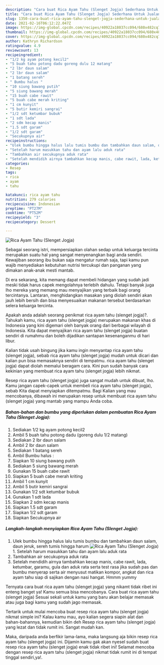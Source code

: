 ```yaml
---
description: "Cara buat Rica Ayam Tahu (Slenget Jogja) Sederhana Untuk Jualan"
title: "Cara buat Rica Ayam Tahu (Slenget Jogja) Sederhana Untuk Jualan"
slug: 1350-cara-buat-rica-ayam-tahu-slenget-jogja-sederhana-untuk-jualan
date: 2021-02-16T06:12:22.047Z
image: https://img-global.cpcdn.com/recipes/40922a18037cc094/680x482cq70/rica-ayam-tahu-slenget-jogja-foto-resep-utama.jpg
thumbnail: https://img-global.cpcdn.com/recipes/40922a18037cc094/680x482cq70/rica-ayam-tahu-slenget-jogja-foto-resep-utama.jpg
cover: https://img-global.cpcdn.com/recipes/40922a18037cc094/680x482cq70/rica-ayam-tahu-slenget-jogja-foto-resep-utama.jpg
author: Kathryn Richardson
ratingvalue: 4.9
reviewcount: 13
recipeingredient:
- "1/2 kg ayam potong kecil2"
- "5 buah tahu potong dadu goreng dulu 12 matang"
- "2 lbr daun salam"
- "2 lbr daun salam"
- "1 batang sereh"
- " Bumbu halus "
- "10 siung bawang putih"
- "5 siung bawang merah"
- "15 buah cabe rawit"
- "5 buah cabe merah kriting"
- "1 cm kunyit"
- "5 butir kemiri sangrai"
- "1/2 sdt ketumbar bubuk"
- "1 sdt lada"
- "2 sdm kecap manis"
- "1.5 sdt garam"
- "1/2 sdt garam"
- "Secukupnya air"
recipeinstructions:
- "Ulek bumbu hingga halus lalu tumis bumbu dan tambahkan daun salam, daun jeruk, sereh tumis hingga harum"
- "Setelah harum masukkan tahu dan ayam lalu aduk rata"
- "Tambahkan air secukupnya aduk rata"
- "Setelah mendidih airnya tambahkan kecap manis, cabe rawit, lada, ketumbar, garamu, gula dan aduk rata serta test rasa jika sudah pas dan bumbu menyerap serta air menyusut matikan kompor, angkat dan rica ayam tahu siap di sajikan dengan nasi hangat. Hmmm yummy"
categories:
- Resep
tags:
- rica
- ayam
- tahu

katakunci: rica ayam tahu 
nutrition: 279 calories
recipecuisine: Indonesian
preptime: "PT27M"
cooktime: "PT52M"
recipeyield: "3"
recipecategory: Dessert

---
```



![Rica Ayam Tahu (Slenget Jogja)](https://img-global.cpcdn.com/recipes/40922a18037cc094/680x482cq70/rica-ayam-tahu-slenget-jogja-foto-resep-utama.jpg)

Sebagai seorang istri, mempersiapkan olahan sedap untuk keluarga tercinta merupakan suatu hal yang sangat menyenangkan bagi anda sendiri. Kewajiban seorang ibu bukan saja mengatur rumah saja, tapi kamu pun wajib menyediakan kebutuhan nutrisi tercukupi dan panganan yang dimakan anak-anak mesti mantab.

Di era  sekarang, kita memang dapat membeli hidangan yang sudah jadi meski tidak harus capek mengolahnya terlebih dahulu. Tetapi banyak juga lho mereka yang memang mau menyajikan yang terbaik bagi orang tercintanya. Lantaran, menghidangkan masakan yang diolah sendiri akan jauh lebih bersih dan bisa menyesuaikan makanan tersebut berdasarkan selera keluarga tercinta. 



Apakah anda adalah seorang penikmat rica ayam tahu (slenget jogja)?. Tahukah kamu, rica ayam tahu (slenget jogja) merupakan makanan khas di Indonesia yang kini digemari oleh banyak orang dari berbagai wilayah di Indonesia. Kita dapat menyajikan rica ayam tahu (slenget jogja) buatan sendiri di rumahmu dan boleh dijadikan santapan kesenanganmu di hari libur.

Kalian tidak usah bingung jika kamu ingin menyantap rica ayam tahu (slenget jogja), sebab rica ayam tahu (slenget jogja) mudah untuk dicari dan kalian pun bisa memasaknya sendiri di tempatmu. rica ayam tahu (slenget jogja) dapat diolah memalui beragam cara. Kini pun sudah banyak cara kekinian yang membuat rica ayam tahu (slenget jogja) lebih nikmat.

Resep rica ayam tahu (slenget jogja) juga sangat mudah untuk dibuat, lho. Kamu jangan capek-capek untuk membeli rica ayam tahu (slenget jogja), sebab Kita dapat menyiapkan ditempatmu. Bagi Kalian yang mau mencobanya, dibawah ini merupakan resep untuk membuat rica ayam tahu (slenget jogja) yang mantab yang mampu Anda coba.

<!--inarticleads1-->

##### Bahan-bahan dan bumbu yang diperlukan dalam pembuatan Rica Ayam Tahu (Slenget Jogja):

1. Sediakan 1/2 kg ayam potong kecil2
1. Ambil 5 buah tahu potong dadu (goreng dulu 1/2 matang)
1. Sediakan 2 lbr daun salam
1. Ambil 2 lbr daun salam
1. Sediakan 1 batang sereh
1. Ambil  Bumbu halus :
1. Siapkan 10 siung bawang putih
1. Sediakan 5 siung bawang merah
1. Gunakan 15 buah cabe rawit
1. Siapkan 5 buah cabe merah kriting
1. Ambil 1 cm kunyit
1. Ambil 5 butir kemiri sangrai
1. Gunakan 1/2 sdt ketumbar bubuk
1. Gunakan 1 sdt lada
1. Siapkan 2 sdm kecap manis
1. Siapkan 1.5 sdt garam
1. Siapkan 1/2 sdt garam
1. Siapkan Secukupnya air




<!--inarticleads2-->

##### Langkah-langkah menyiapkan Rica Ayam Tahu (Slenget Jogja):

1. Ulek bumbu hingga halus lalu tumis bumbu dan tambahkan daun salam, daun jeruk, sereh tumis hingga harum
<img src="https://img-global.cpcdn.com/steps/8928421ea9b33304/160x128cq70/rica-ayam-tahu-slenget-jogja-langkah-memasak-1-foto.jpg" alt="Rica Ayam Tahu (Slenget Jogja)">1. Setelah harum masukkan tahu dan ayam lalu aduk rata
1. Tambahkan air secukupnya aduk rata
1. Setelah mendidih airnya tambahkan kecap manis, cabe rawit, lada, ketumbar, garamu, gula dan aduk rata serta test rasa jika sudah pas dan bumbu menyerap serta air menyusut matikan kompor, angkat dan rica ayam tahu siap di sajikan dengan nasi hangat. Hmmm yummy




Ternyata cara buat rica ayam tahu (slenget jogja) yang nikamt tidak ribet ini enteng banget ya! Kamu semua bisa mencobanya. Cara buat rica ayam tahu (slenget jogja) Sesuai sekali untuk kamu yang baru akan belajar memasak atau juga bagi kamu yang sudah jago memasak.

Tertarik untuk mulai mencoba buat resep rica ayam tahu (slenget jogja) nikmat simple ini? Kalau kamu mau, ayo kalian segera siapin alat dan bahan-bahannya, kemudian bikin deh Resep rica ayam tahu (slenget jogja) yang lezat dan tidak rumit ini. Sangat mudah kan. 

Maka, daripada anda berfikir lama-lama, maka langsung aja bikin resep rica ayam tahu (slenget jogja) ini. Dijamin kamu gak akan nyesel sudah buat resep rica ayam tahu (slenget jogja) enak tidak ribet ini! Selamat mencoba dengan resep rica ayam tahu (slenget jogja) nikmat tidak rumit ini di tempat tinggal sendiri,ya!.

